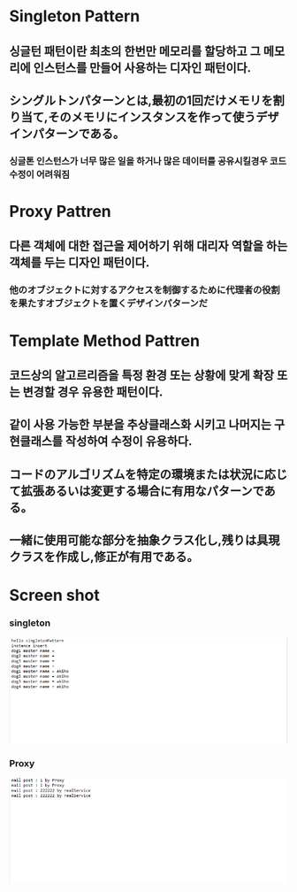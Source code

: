 # Singleton Pattern

## 싱글턴 패턴이란 최초의 한번만 메모리를 할당하고 그 메모리에 인스턴스를 만들어 사용하는 디자인 패턴이다.
## シングルトンパターンとは,最初の1回だけメモリを割り当て,そのメモリにインスタンスを作って使うデザインパターンである。

### 싱글톤 인스턴스가 너무 많은 일을 하거나 많은 데이터를 공유시킬경우 코드 수정이 어려워짐

# Proxy Pattren

## 다른 객체에 대한 접근을 제어하기 위해 대리자 역할을 하는 객체를 두는 디자인 패턴이다.
### 他のオブジェクトに対するアクセスを制御するために代理者の役割を果たすオブジェクトを置くデザインパターンだ

# Template Method Pattren

## 코드상의 알고르리즘을 특정 환경 또는 상황에 맞게 확장 또는 변경할 경우 유용한 패턴이다.
## 같이 사용 가능한 부분을 추상클래스화 시키고 나머지는 구현클래스를 작성하여 수정이 유용하다.
## コードのアルゴリズムを特定の環境または状況に応じて拡張あるいは変更する場合に有用なパターンである。
## 一緒に使用可能な部分を抽象クラス化し,残りは具現クラスを作成し,修正が有用である。



# Screen shot
### singleton
![](https://github.com/songgisung/design-pattern/blob/master/pic/singleton.PNG)
### Proxy
![](https://github.com/songgisung/design-pattern/blob/master/pic/proxy.PNG)
